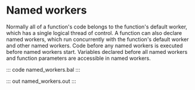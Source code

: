 # Named workers

Normally all of a function's code belongs to the function's default worker, which has a single logical thread of control. A function can also declare named workers, which run concurrently with the function's default worker and other named workers.
Code before any named workers is executed before named workers start. Variables declared before all named workers and function parameters are accessible in named workers.

::: code named_workers.bal :::

::: out named_workers.out :::